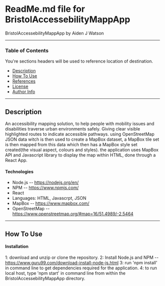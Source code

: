 # ReadMe.md file for BristolAccessebilityMappApp

BristolAccessebilityMappApp by Aiden J Watson

---

### Table of Contents
You're sections headers will be used to reference location of destination.

- [Description](#description)
- [How To Use](#how-to-use)
- [References](#references)
- [License](#license)
- [Author Info](#author-info)

---

## Description

An accessibility mapping solution, to help people with mobility issues and disabilities traverse urban environments safely. Giving clear visible highlighted routes 
to indicate accessible pathways. using OpenStreetMap JSON data witch is then used to create a MapBox dataset, a MapBox tile set is then mapped from this data which then has 
a MapBox style set created(the visual aspect, colours and styles). the application uses MapBox API and Javascript library to display the map within HTML, done through a React App.

#### Technologies

- Node.js -- https://nodejs.org/en/
- NPM -- https://www.npmjs.com/
- React
- Languages: HTML, Javascrpt, JSON
- MapBox -- https://www.mapbox.com/
- OpenStreetMap -- https://www.openstreetmap.org/#map=16/51.4989/-2.5464

---

## How To Use

#### Installation

1: download and unzip or clone the repository.
2: Install Node.js and NPM -- https://www.guru99.com/download-install-node-js.html
3: run 'npm install' in command line to get dependencies required for the application.
4: to run local host, type 'npm start'  in command line from within the BristolAccessebilityMappApp directory.
